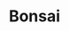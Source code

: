 ---
title: Bonsai
crosslinks:
- whatsthisplant
- marijuanaenthusiasts
- mildlyinteresting
- gardening
- succulents
- orchids
- SavageGarden
- houseplants
- Roses
- solesandholes
- Mycorrhizae
- FirstNameBasis
- Throwers
- mycology
- mechmarket
- '2013'
- plantclinic
- CeramicPapez
- plants
- PlantedTank
---